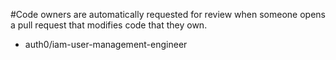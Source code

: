 #Code owners are automatically requested for review when someone opens a pull request that modifies code that they own.
*    auth0/iam-user-management-engineer